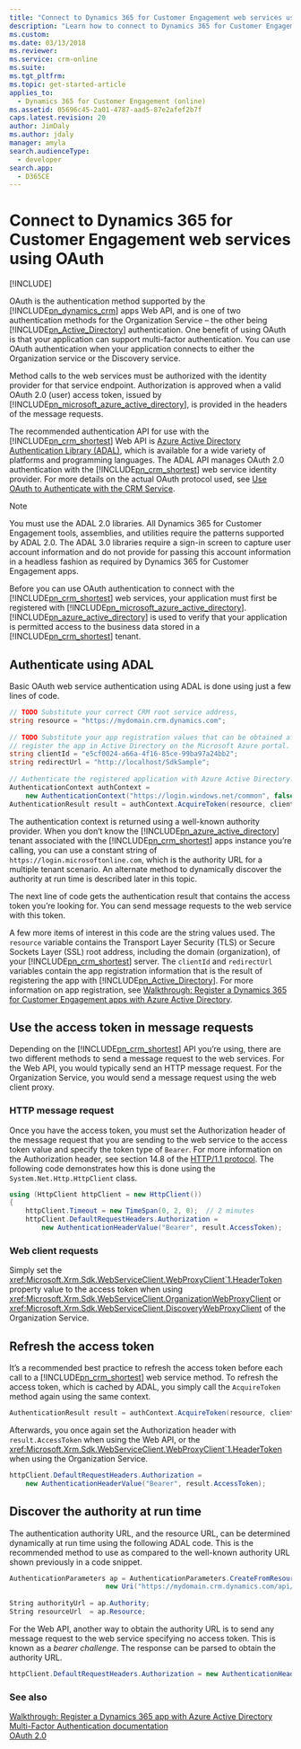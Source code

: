 ```yaml
---
title: "Connect to Dynamics 365 for Customer Engagement web services using OAuth (Developer Guide for Dynamics 365 for Customer Engagement apps)| MicrosoftDocs"
description: "Learn how to connect to Dynamics 365 for Customer Engagement web services using OAuth and how the ADAL API manages OAuth 2.0 authentication with the Dynamics 365 for Customer Engagement web service identity provider"
ms.custom: 
ms.date: 03/13/2018
ms.reviewer: 
ms.service: crm-online
ms.suite: 
ms.tgt_pltfrm: 
ms.topic: get-started-article
applies_to: 
  - Dynamics 365 for Customer Engagement (online)
ms.assetid: 05696c45-2a01-4787-aad5-87e2afef2b7f
caps.latest.revision: 20
author: JimDaly
ms.author: jdaly
manager: amyla
search.audienceType: 
  - developer
search.app: 
  - D365CE
---
```

# Connect to Dynamics 365 for Customer Engagement web services using OAuth

[!INCLUDE[](../includes/cc_applies_to_update_9_0_0.md)]

OAuth is the authentication method supported by the [!INCLUDE[pn_dynamics_crm](../includes/pn-dynamics-crm.md)] apps Web API, and is one of two authentication methods for the Organization Service – the other being [!INCLUDE[pn_Active_Directory](../includes/pn-active-directory.md)] authentication. One benefit of using OAuth is that your application can support multi-factor authentication. You can use OAuth authentication when your application connects to either the Organization service or the Discovery service.  
  
 Method calls to the web services must be authorized with the identity provider for that service endpoint. Authorization is approved when a valid              OAuth 2.0 (user) access token, issued by [!INCLUDE[pn_microsoft_azure_active_directory](../includes/pn-microsoft-azure-active-directory.md)], is provided in the headers of the message requests.  
  
 The recommended authentication API for use with the [!INCLUDE[pn_crm_shortest](../includes/pn-crm-shortest.md)] Web API is [Azure Active Directory Authentication Library (ADAL)](https://azure.microsoft.com/documentation/articles/active-directory-authentication-libraries/), which is available for a wide variety of platforms and programming languages. The ADAL API manages OAuth 2.0 authentication with the [!INCLUDE[pn_crm_shortest](../includes/pn-crm-shortest.md)] web service identity provider. For more details on the actual OAuth protocol used, see [Use OAuth to Authenticate with the CRM Service](http://blogs.msdn.com/b/crm/archive/2013/12/12/use-oauth-to-authenticate-with-the-crm-service.aspx).  
 
> [!NOTE]
> You must use the ADAL 2.0 libraries. All Dynamics 365 for Customer Engagement tools, assemblies, and utilities require the patterns supported by ADAL 2.0.
> The ADAL 3.0 libraries require a sign-in screen to capture user account information and do not provide for passing this account information in a headless fashion as required by Dynamics 365 for Customer Engagement apps. 

Before you can use OAuth authentication to connect with the [!INCLUDE[pn_crm_shortest](../includes/pn-crm-shortest.md)] web services, your application must first be registered with [!INCLUDE[pn_microsoft_azure_active_directory](../includes/pn-microsoft-azure-active-directory.md)]. [!INCLUDE[pn_azure_active_directory](../includes/pn-azure-active-directory.md)] is used to verify that your application is permitted access to the business data stored in a [!INCLUDE[pn_crm_shortest](../includes/pn-crm-shortest.md)] tenant.  
  
## Authenticate using ADAL  
 Basic OAuth web service authentication using ADAL is done using just a few lines of code.  
  
```csharp  
// TODO Substitute your correct CRM root service address,   
string resource = "https://mydomain.crm.dynamics.com";  
  
// TODO Substitute your app registration values that can be obtained after you  
// register the app in Active Directory on the Microsoft Azure portal.  
string clientId = "e5cf0024-a66a-4f16-85ce-99ba97a24bb2";  
string redirectUrl = "http://localhost/SdkSample";  
  
// Authenticate the registered application with Azure Active Directory.  
AuthenticationContext authContext =   
    new AuthenticationContext("https://login.windows.net/common", false);  
AuthenticationResult result = authContext.AcquireToken(resource, clientId, new Uri(redirectUrl));  
```  
  
 The authentication context is returned using a well-known authority provider. When you don’t know the [!INCLUDE[pn_azure_active_directory](../includes/pn-azure-active-directory.md)] tenant associated with the [!INCLUDE[pn_crm_shortest](../includes/pn-crm-shortest.md)] apps instance you’re calling, you can use a constant string of `https://login.microsoftonline.com`, which is the authority URL for a multiple tenant scenario. An alternate method to dynamically discover the authority at run time is described later in this topic.  
  
 The next line of code gets the authentication result that contains the access token you’re looking for. You can send message requests to the web service with this token.  
  
 A few more items of interest in this code are the string values used. The `resource` variable contains the Transport Layer Security (TLS) or Secure Sockets Layer (SSL) root address, including the domain (organization), of your [!INCLUDE[pn_crm_shortest](../includes/pn-crm-shortest.md)] server. The `clientId` and `redirectUrl` variables contain the app registration information that is the result of registering the app with [!INCLUDE[pn_Active_Directory](../includes/pn-active-directory.md)]. For more information on app registration, see [Walkthrough: Register a Dynamics 365 for Customer Engagement apps with Azure Active Directory](walkthrough-register-dynamics-365-app-azure-active-directory.md).  
  
## Use the access token in message requests  
 Depending on the [!INCLUDE[pn_crm_shortest](../includes/pn-crm-shortest.md)] API you’re using, there are two different methods to send a message request to the web services. For the Web API, you would typically send an HTTP message request. For the Organization Service, you would send a message request using the web client proxy.  
  
### HTTP message request  
 Once you have the access token, you must set the Authorization header of the message request that you are sending to the web service to the access token value and specify the token type of `Bearer`. For more information on the Authorization header, see section 14.8 of the [HTTP/1.1 protocol](http://www.w3.org/Protocols/rfc2616/rfc2616-sec14.html). The following code demonstrates how this is done using the                          `System.Net.Http.HttpClient` class.  
  
```csharp  
using (HttpClient httpClient = new HttpClient())  
{  
    httpClient.Timeout = new TimeSpan(0, 2, 0);  // 2 minutes  
    httpClient.DefaultRequestHeaders.Authorization =   
        new AuthenticationHeaderValue("Bearer", result.AccessToken);  
```  
  
### Web client requests

Simply set the <xref:Microsoft.Xrm.Sdk.WebServiceClient.WebProxyClient`1.HeaderToken> property value to the access token when using <xref:Microsoft.Xrm.Sdk.WebServiceClient.OrganizationWebProxyClient> or <xref:Microsoft.Xrm.Sdk.WebServiceClient.DiscoveryWebProxyClient> of the Organization Service.  
  
## Refresh the access token

It’s a recommended best practice to refresh the access token before each call to a [!INCLUDE[pn_crm_shortest](../includes/pn-crm-shortest.md)] web service method. To refresh the access token, which is cached by ADAL, you simply call the `AcquireToken` method again using the same context.  
  
```csharp    
AuthenticationResult result = authContext.AcquireToken(resource, clientId, new Uri(redirectUrl));  
```  
  
Afterwards, you once again set the Authorization header with `result.AccessToken` when using the Web API, or the <xref:Microsoft.Xrm.Sdk.WebServiceClient.WebProxyClient`1.HeaderToken> when using the Organization Service.  
  
```csharp    
httpClient.DefaultRequestHeaders.Authorization =   
    new AuthenticationHeaderValue("Bearer", result.AccessToken);  
```  
  
## Discover the authority at run time

The authentication authority URL, and the resource URL, can be determined dynamically at run time using the following ADAL code. This is the recommended method to use as compared to the well-known authority URL shown previously in a code snippet.  
  
```csharp    
AuthenticationParameters ap = AuthenticationParameters.CreateFromResourceUrlAsync(  
                        new Uri("https://mydomain.crm.dynamics.com/api/data/")).Result;  
  
String authorityUrl = ap.Authority;  
String resourceUrl  = ap.Resource;  
```  
  
For the Web API, another way to obtain the authority URL is to send any message request to the web service specifying no access token. This is known as a         *bearer challenge*. The response can be parsed to obtain the authority URL.  
  
```csharp  
httpClient.DefaultRequestHeaders.Authorization = new AuthenticationHeaderValue("Bearer", "");  
```  
  
### See also  
 [Walkthrough: Register a Dynamics 365 app with Azure Active Directory](walkthrough-register-dynamics-365-app-azure-active-directory.md)   
 [Multi-Factor Authentication documentation](https://azure.microsoft.com/documentation/services/multi-factor-authentication/)   
 [OAuth 2.0](http://oauth.net/2/)
